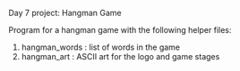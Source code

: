 Day 7 project: Hangman Game

Program for a hangman game with the following helper files:

1. hangman_words : list of words in the game
2. hangman_art : ASCII art for the logo and game stages